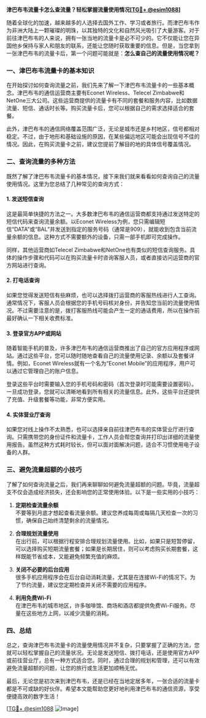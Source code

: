 **津巴布韦流量卡怎么查流量？轻松掌握流量使用情况[[TG💪+ @esim1088](https://t.me/s/esim1088)]**

随着全球化的加速，越来越多的人选择去国外工作、学习或者旅行。而津巴布韦作为非洲大陆上一颗璀璨的明珠，以其独特的文化和自然风光吸引了大量游客。对于前往津巴布韦的人来说，拥有一张当地的流量卡是必不可少的。它不仅能让您在异国他乡保持与家人和朋友的联系，还能让您随时获取重要的信息。但是，当您拿到一张津巴布韦的流量卡后，第一个问题可能就是：**怎么查自己的流量使用情况呢？**

### **一、津巴布韦流量卡的基本知识**

在开始探讨如何查询流量之前，我们先来了解一下津巴布韦流量卡的一些基本概念。津巴布韦的通信运营商主要有Econet Wireless、Telecel Zimbabwe和NetOne三大公司。这些运营商提供的流量卡有不同的套餐和服务内容，比如数据流量、短信、通话时长等。购买流量卡后，您可以根据自己的需求选择适合的套餐。

此外，津巴布韦的通信网络覆盖范围广泛，无论是城市还是乡村地区，信号都相对稳定。不过，由于地形和基础设施的原因，在某些偏远地区可能会出现信号不佳的情况。因此，在购买流量卡之前，建议您提前了解目的地的具体信号覆盖情况。

### **二、查询流量的多种方法**

既然了解了津巴布韦流量卡的基本情况，接下来我们就来看看如何查询自己的流量使用情况。这里为您总结了几种常见的查询方式：

#### **1. 发送短信查询**

这是最简单快捷的方法之一。大多数津巴布韦的通信运营商都支持通过发送特定的短信代码来查询流量余额。以Econet Wireless为例，您只需编辑短信“DATA”或“BAL”并发送到指定的服务号码（通常是909），就能收到包含当前流量余额的信息。这种方式不需要额外的设备，只需一部手机即可完成操作。

同样，其他运营商如Telecel Zimbabwe和NetOne也有类似的短信查询服务。具体的操作步骤和代码可以在购买流量卡时咨询客服人员，或者直接访问运营商的官方网站进行查询。

#### **2. 打电话查询**

如果您觉得发送短信有些麻烦，也可以选择拨打运营商的客服热线进行人工查询。通常情况下，客服人员会根据您的手机号码核对身份，并告知您当前的流量使用情况。不过需要注意的是，拨打客服热线可能会产生一定的通话费用，所以在操作前最好确认一下相关收费标准。

#### **3. 登录官方APP或网站**

随着智能手机的普及，许多津巴布韦的通信运营商推出了自己的官方应用程序或网站。通过这些平台，您可以随时随地查看自己的流量使用记录、余额以及套餐详情。例如，Econet Wireless就有一个名为“Econet Mobile”的应用程序，用户可以通过它管理自己的账户信息。

登录这些平台时需要输入您的手机号码和密码（首次登录时可能需要设置密码）。一旦成功登录，您就可以清晰地看到所有相关的流量信息。此外，这些平台还提供了充值、升级套餐等功能，非常方便实用。

#### **4. 实体营业厅查询**

如果您对线上操作不太熟悉，也可以选择亲自前往津巴布韦的实体营业厅进行查询。只需携带您的身份证件和流量卡，工作人员会帮您查询并打印出详细的流量使用报告。虽然这种方式耗时较长，但可以面对面解决问题，适合不习惯使用电子设备的人群。

### **三、避免流量超额的小技巧**

了解了如何查询流量之后，我们再来聊聊如何避免流量超额的问题。毕竟，流量超支不仅会造成经济损失，还会影响您的正常使用体验。以下是一些实用的小技巧：

1. **定期检查流量余额**  
   不要等到月底才想起查看流量余额。建议您养成每周或每隔几天检查一次的习惯，确保自己始终清楚剩余的流量情况。

2. **合理规划流量使用**  
   在出行前，可以根据行程安排合理规划流量使用。比如，如果只是短暂停留，可以选择购买短期流量套餐；如果是长期居住，则可以考虑购买长期套餐，这样既能节省成本，又能避免频繁充值的麻烦。

3. **关闭不必要的后台应用**  
   很多手机应用程序会在后台自动消耗流量，尤其是在连接Wi-Fi的情况下。为了节约流量，建议您定期检查并关闭不需要的应用程序。

4. **利用免费Wi-Fi**  
   在津巴布韦的城市地区，许多咖啡馆、商场和酒店都提供免费Wi-Fi服务。尽量在这些地方上网，以减少流量的消耗。

### **四、总结**

总之，查询津巴布韦流量卡的流量使用情况并不复杂，只要掌握了正确的方法，您就可以轻松掌握自己的流量状况。无论是发送短信、拨打电话，还是使用官方APP或前往营业厅，总有一种方式适合您。同时，通过合理的规划和管理，还可以有效避免流量超额的问题，让您的旅行或生活更加顺畅无忧。

最后，无论您是初次来到津巴布韦，还是已经在当地定居多年，一张合适的流量卡都是不可或缺的好伙伴。希望本文能帮助您更好地利用津巴布韦的通信资源，享受便捷高效的数字生活！

[[TG💪+ @esim1088](https://t.me/s/esim1088) ![Image](https://i.postimg.cc/4NQfJmqS/Snipaste-2025-05-13-00-14-12.png)]
